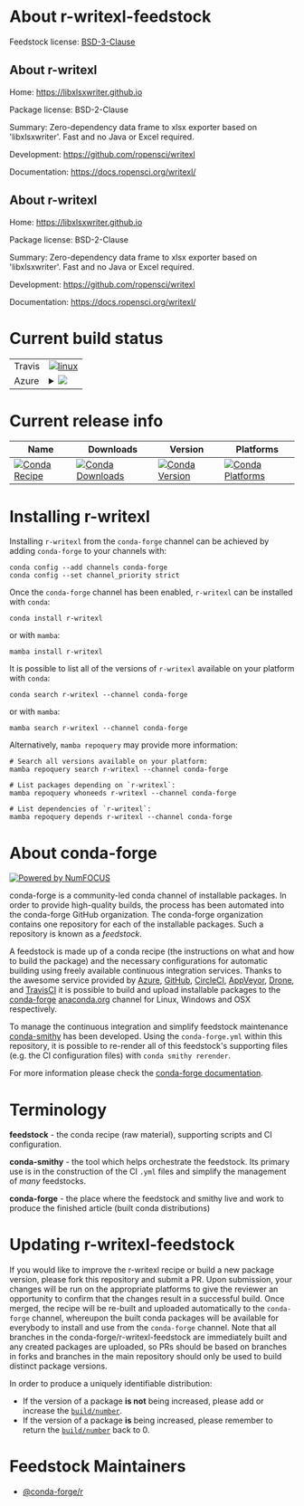 About r-writexl-feedstock
=========================

Feedstock license: [BSD-3-Clause](https://github.com/conda-forge/r-writexl-feedstock/blob/main/LICENSE.txt)


About r-writexl
---------------

Home: https://libxlsxwriter.github.io

Package license: BSD-2-Clause

Summary: Zero-dependency data frame to xlsx exporter based on 'libxlsxwriter'.  Fast and no Java or Excel required.

Development: https://github.com/ropensci/writexl

Documentation: https://docs.ropensci.org/writexl/

About r-writexl
---------------

Home: https://libxlsxwriter.github.io

Package license: BSD-2-Clause

Summary: Zero-dependency data frame to xlsx exporter based on 'libxlsxwriter'.  Fast and no Java or Excel required.

Development: https://github.com/ropensci/writexl

Documentation: https://docs.ropensci.org/writexl/

Current build status
====================


<table><tr>
    <td>Travis</td>
    <td>
      <a href="https://app.travis-ci.com/conda-forge/r-writexl-feedstock">
        <img alt="linux" src="https://img.shields.io/travis/com/conda-forge/r-writexl-feedstock/main.svg?label=Linux">
      </a>
    </td>
  </tr>
    
  <tr>
    <td>Azure</td>
    <td>
      <details>
        <summary>
          <a href="https://dev.azure.com/conda-forge/feedstock-builds/_build/latest?definitionId=4289&branchName=main">
            <img src="https://dev.azure.com/conda-forge/feedstock-builds/_apis/build/status/r-writexl-feedstock?branchName=main">
          </a>
        </summary>
        <table>
          <thead><tr><th>Variant</th><th>Status</th></tr></thead>
          <tbody><tr>
              <td>linux_64_r_base4.2</td>
              <td>
                <a href="https://dev.azure.com/conda-forge/feedstock-builds/_build/latest?definitionId=4289&branchName=main">
                  <img src="https://dev.azure.com/conda-forge/feedstock-builds/_apis/build/status/r-writexl-feedstock?branchName=main&jobName=linux&configuration=linux%20linux_64_r_base4.2" alt="variant">
                </a>
              </td>
            </tr><tr>
              <td>linux_64_r_base4.3</td>
              <td>
                <a href="https://dev.azure.com/conda-forge/feedstock-builds/_build/latest?definitionId=4289&branchName=main">
                  <img src="https://dev.azure.com/conda-forge/feedstock-builds/_apis/build/status/r-writexl-feedstock?branchName=main&jobName=linux&configuration=linux%20linux_64_r_base4.3" alt="variant">
                </a>
              </td>
            </tr><tr>
              <td>linux_aarch64_r_base4.2</td>
              <td>
                <a href="https://dev.azure.com/conda-forge/feedstock-builds/_build/latest?definitionId=4289&branchName=main">
                  <img src="https://dev.azure.com/conda-forge/feedstock-builds/_apis/build/status/r-writexl-feedstock?branchName=main&jobName=linux&configuration=linux%20linux_aarch64_r_base4.2" alt="variant">
                </a>
              </td>
            </tr><tr>
              <td>linux_aarch64_r_base4.3</td>
              <td>
                <a href="https://dev.azure.com/conda-forge/feedstock-builds/_build/latest?definitionId=4289&branchName=main">
                  <img src="https://dev.azure.com/conda-forge/feedstock-builds/_apis/build/status/r-writexl-feedstock?branchName=main&jobName=linux&configuration=linux%20linux_aarch64_r_base4.3" alt="variant">
                </a>
              </td>
            </tr><tr>
              <td>linux_ppc64le_r_base4.2</td>
              <td>
                <a href="https://dev.azure.com/conda-forge/feedstock-builds/_build/latest?definitionId=4289&branchName=main">
                  <img src="https://dev.azure.com/conda-forge/feedstock-builds/_apis/build/status/r-writexl-feedstock?branchName=main&jobName=linux&configuration=linux%20linux_ppc64le_r_base4.2" alt="variant">
                </a>
              </td>
            </tr><tr>
              <td>linux_ppc64le_r_base4.3</td>
              <td>
                <a href="https://dev.azure.com/conda-forge/feedstock-builds/_build/latest?definitionId=4289&branchName=main">
                  <img src="https://dev.azure.com/conda-forge/feedstock-builds/_apis/build/status/r-writexl-feedstock?branchName=main&jobName=linux&configuration=linux%20linux_ppc64le_r_base4.3" alt="variant">
                </a>
              </td>
            </tr><tr>
              <td>osx_64_r_base4.2</td>
              <td>
                <a href="https://dev.azure.com/conda-forge/feedstock-builds/_build/latest?definitionId=4289&branchName=main">
                  <img src="https://dev.azure.com/conda-forge/feedstock-builds/_apis/build/status/r-writexl-feedstock?branchName=main&jobName=osx&configuration=osx%20osx_64_r_base4.2" alt="variant">
                </a>
              </td>
            </tr><tr>
              <td>osx_64_r_base4.3</td>
              <td>
                <a href="https://dev.azure.com/conda-forge/feedstock-builds/_build/latest?definitionId=4289&branchName=main">
                  <img src="https://dev.azure.com/conda-forge/feedstock-builds/_apis/build/status/r-writexl-feedstock?branchName=main&jobName=osx&configuration=osx%20osx_64_r_base4.3" alt="variant">
                </a>
              </td>
            </tr><tr>
              <td>osx_arm64_r_base4.2</td>
              <td>
                <a href="https://dev.azure.com/conda-forge/feedstock-builds/_build/latest?definitionId=4289&branchName=main">
                  <img src="https://dev.azure.com/conda-forge/feedstock-builds/_apis/build/status/r-writexl-feedstock?branchName=main&jobName=osx&configuration=osx%20osx_arm64_r_base4.2" alt="variant">
                </a>
              </td>
            </tr><tr>
              <td>osx_arm64_r_base4.3</td>
              <td>
                <a href="https://dev.azure.com/conda-forge/feedstock-builds/_build/latest?definitionId=4289&branchName=main">
                  <img src="https://dev.azure.com/conda-forge/feedstock-builds/_apis/build/status/r-writexl-feedstock?branchName=main&jobName=osx&configuration=osx%20osx_arm64_r_base4.3" alt="variant">
                </a>
              </td>
            </tr><tr>
              <td>win_64</td>
              <td>
                <a href="https://dev.azure.com/conda-forge/feedstock-builds/_build/latest?definitionId=4289&branchName=main">
                  <img src="https://dev.azure.com/conda-forge/feedstock-builds/_apis/build/status/r-writexl-feedstock?branchName=main&jobName=win&configuration=win%20win_64_" alt="variant">
                </a>
              </td>
            </tr>
          </tbody>
        </table>
      </details>
    </td>
  </tr>
</table>

Current release info
====================

| Name | Downloads | Version | Platforms |
| --- | --- | --- | --- |
| [![Conda Recipe](https://img.shields.io/badge/recipe-r--writexl-green.svg)](https://anaconda.org/conda-forge/r-writexl) | [![Conda Downloads](https://img.shields.io/conda/dn/conda-forge/r-writexl.svg)](https://anaconda.org/conda-forge/r-writexl) | [![Conda Version](https://img.shields.io/conda/vn/conda-forge/r-writexl.svg)](https://anaconda.org/conda-forge/r-writexl) | [![Conda Platforms](https://img.shields.io/conda/pn/conda-forge/r-writexl.svg)](https://anaconda.org/conda-forge/r-writexl) |

Installing r-writexl
====================

Installing `r-writexl` from the `conda-forge` channel can be achieved by adding `conda-forge` to your channels with:

```
conda config --add channels conda-forge
conda config --set channel_priority strict
```

Once the `conda-forge` channel has been enabled, `r-writexl` can be installed with `conda`:

```
conda install r-writexl
```

or with `mamba`:

```
mamba install r-writexl
```

It is possible to list all of the versions of `r-writexl` available on your platform with `conda`:

```
conda search r-writexl --channel conda-forge
```

or with `mamba`:

```
mamba search r-writexl --channel conda-forge
```

Alternatively, `mamba repoquery` may provide more information:

```
# Search all versions available on your platform:
mamba repoquery search r-writexl --channel conda-forge

# List packages depending on `r-writexl`:
mamba repoquery whoneeds r-writexl --channel conda-forge

# List dependencies of `r-writexl`:
mamba repoquery depends r-writexl --channel conda-forge
```


About conda-forge
=================

[![Powered by
NumFOCUS](https://img.shields.io/badge/powered%20by-NumFOCUS-orange.svg?style=flat&colorA=E1523D&colorB=007D8A)](https://numfocus.org)

conda-forge is a community-led conda channel of installable packages.
In order to provide high-quality builds, the process has been automated into the
conda-forge GitHub organization. The conda-forge organization contains one repository
for each of the installable packages. Such a repository is known as a *feedstock*.

A feedstock is made up of a conda recipe (the instructions on what and how to build
the package) and the necessary configurations for automatic building using freely
available continuous integration services. Thanks to the awesome service provided by
[Azure](https://azure.microsoft.com/en-us/services/devops/), [GitHub](https://github.com/),
[CircleCI](https://circleci.com/), [AppVeyor](https://www.appveyor.com/),
[Drone](https://cloud.drone.io/welcome), and [TravisCI](https://travis-ci.com/)
it is possible to build and upload installable packages to the
[conda-forge](https://anaconda.org/conda-forge) [anaconda.org](https://anaconda.org/)
channel for Linux, Windows and OSX respectively.

To manage the continuous integration and simplify feedstock maintenance
[conda-smithy](https://github.com/conda-forge/conda-smithy) has been developed.
Using the ``conda-forge.yml`` within this repository, it is possible to re-render all of
this feedstock's supporting files (e.g. the CI configuration files) with ``conda smithy rerender``.

For more information please check the [conda-forge documentation](https://conda-forge.org/docs/).

Terminology
===========

**feedstock** - the conda recipe (raw material), supporting scripts and CI configuration.

**conda-smithy** - the tool which helps orchestrate the feedstock.
                   Its primary use is in the construction of the CI ``.yml`` files
                   and simplify the management of *many* feedstocks.

**conda-forge** - the place where the feedstock and smithy live and work to
                  produce the finished article (built conda distributions)


Updating r-writexl-feedstock
============================

If you would like to improve the r-writexl recipe or build a new
package version, please fork this repository and submit a PR. Upon submission,
your changes will be run on the appropriate platforms to give the reviewer an
opportunity to confirm that the changes result in a successful build. Once
merged, the recipe will be re-built and uploaded automatically to the
`conda-forge` channel, whereupon the built conda packages will be available for
everybody to install and use from the `conda-forge` channel.
Note that all branches in the conda-forge/r-writexl-feedstock are
immediately built and any created packages are uploaded, so PRs should be based
on branches in forks and branches in the main repository should only be used to
build distinct package versions.

In order to produce a uniquely identifiable distribution:
 * If the version of a package **is not** being increased, please add or increase
   the [``build/number``](https://docs.conda.io/projects/conda-build/en/latest/resources/define-metadata.html#build-number-and-string).
 * If the version of a package **is** being increased, please remember to return
   the [``build/number``](https://docs.conda.io/projects/conda-build/en/latest/resources/define-metadata.html#build-number-and-string)
   back to 0.

Feedstock Maintainers
=====================

* [@conda-forge/r](https://github.com/conda-forge/r/)

